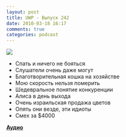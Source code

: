 ```yaml
---
layout: post
title: UWP - Выпуск 242
date: 2010-03-18 16:17
comments: true
categories: podcast
---
```

![](https://podcast.umputun.com/images/uwp/uwp242.jpg)

- Спать и ничего не бояться
- Слушатели очень даже могут
- Благотворительная кошка на хозяйстве
- Мою скорость нельзя померить
- Шедевральное понятие конкуренции
- Алиса в день выхода
- Очень израильская продажа цветов
- Опять они везде, эти идиоты
- Смех за $4000

[**Аудио**](http://archive.rucast.net/uwp/media/ump_podcast242.mp3)
<audio src="http://archive.rucast.net/uwp/media/ump_podcast242.mp3" preload="none">
